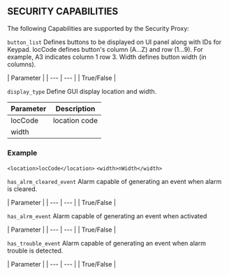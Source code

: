 ## SECURITY CAPABILITIES

The following Capabilities are supported by the Security Proxy:


`button_list`
Defines buttons to be displayed on UI panel along with IDs for Keypad. locCode defines button's column (A...Z) and row (1...9). For example, A3 indicates column 1 row 3. Width defines button width (in columns).

| Parameter | 
| --- | --- |
| True/False |




`display_type`
Define GUI display location and width.

| Parameter | Description |
| --- | --- |
| locCode | location code |
| width |


### Example

`<location>locCode</location>`
`<width>nWidth</width>`





`has_alrm_cleared_event`
Alarm capable of generating an event when alarm is cleared.

| Parameter | 
| --- | --- |
| True/False |





`has_alrm_event`
Alarm capable of generating an event when activated

| Parameter | 
| --- | --- |
| True/False |





`has_trouble_event`
Alarm capable of generating an event when alarm trouble is detected.

| Parameter | 
| --- | --- |
| True/False |